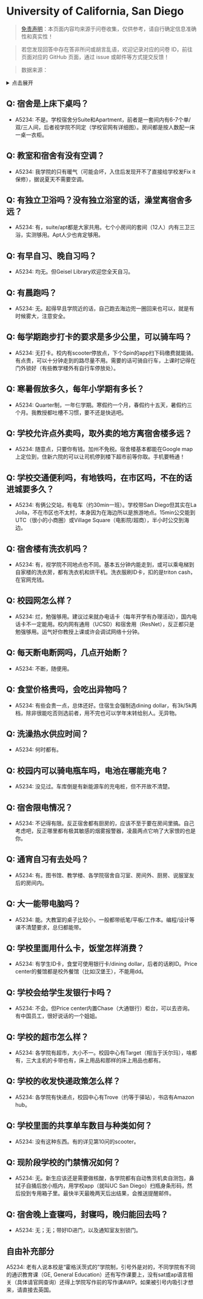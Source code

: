 # University of California, San Diego

> [免责声明](https://colleges.chat/#_3)：本页面内容均来源于问卷收集，仅供参考，请自行确定信息准确性和真实性！

> 若您发现回答中存在答非所问或胡言乱语，欢迎记录对应的问卷 ID，前往页面对应的 GitHub 页面，通过 issue 或邮件等方式提交反馈！

> 数据来源：

<details><summary>点击展开</summary>
<ul>
<li>A5234: 匿名 (2022 年 06 月)</li>
</ul>
</details>

## Q: 宿舍是上床下桌吗？

- A5234: 不是。学校宿舍分Suite和Apartment，前者是一套间内有6-7个单/双/三人间，后者视学院不同定（学校官网有详细图）。房间都是按人数配一床一桌一衣柜。

## Q: 教室和宿舍有没有空调？

- A5234: 我学院的只有暖气（可能会坏，入住后发现开不了直接给学校发Fix it保修），据说夏天不需要空调。

## Q: 有独立卫浴吗？没有独立浴室的话，澡堂离宿舍多远？

- A5234: 有，suite/apt都是大家共用。七个小房间的套间（12人）内有三卫三浴，实测够用。Apt人少也肯定够用。

## Q: 有早自习、晚自习吗？

- A5234: 均无。但Geisel Library欢迎您全天自习。

## Q: 有晨跑吗？

- A5234: 无。起得早且学院近的话，自己跑去海边兜一圈回来也可以，就是有时候雾大，注意安全。

## Q: 每学期跑步打卡的要求是多少公里，可以骑车吗？

- A5234: 无打卡。校内有scooter停放点，下个Spin的app扫下码缴费就能骑。有点贵，可以十分钟走到的路尽量不用。需要的话可骑自行车，上课时记得在门外锁好（有些教学楼外有自行车停放处）。

## Q: 寒暑假放多久，每年小学期有多长？

- A5234: Quarter制，一年仨学期。寒假约一个月，春假约十五天，暑假约三个月。我教授都吐槽不习惯，要不还是快逃吧。

## Q: 学校允许点外卖吗，取外卖的地方离宿舍楼多远？

- A5234: 随意点，只要你有钱。加州不免税。宿舍楼基本都能在Google map上定位到，住新六院的可以让司机停到楼下超市前等你取。手机要畅通！

## Q: 学校交通便利吗，有地铁吗，在市区吗，不在的话进城要多久？

- A5234: 有俩公交站，有电车（约30min一班）。学校带San Diego但其实在La Jolla，不在市区也不太村，本身因为在海边所以是旅游地点。15min公交能到UTC（很小的小商圈）或Village Square（电影院/超商），半小时公交到海边。

## Q: 宿舍楼有洗衣机吗？

- A5234: 有，视学院不同地点也不同。基本五分钟内能走到，或可以乘电梯到自家楼的洗衣房，都有洗衣机和烘干机。洗衣服刷ID卡，扣的是triton cash，在官网充钱。

## Q: 校园网怎么样？

- A5234: 烂，勉强够用。建议过来就办电话卡（每年开学有办理活动），国内电话卡不一定能用。校内网有通用（UCSD）和宿舍用（ResNet），反正都只是勉强够用。运气好你教授上课或许会调试网络十分钟。

## Q: 每天断电断网吗，几点开始断？

- A5234: 不断，随便用。

## Q: 食堂价格贵吗，会吃出异物吗？

- A5234: 有些会贵一点，总体还好。住宿生会强制选dining dollar，有3k/5k两档，除非很能吃否则选前者，用不完也可以学年末转给别人。无异物。

## Q: 洗澡热水供应时间？

- A5234: 何时都有。

## Q: 校园内可以骑电瓶车吗，电池在哪能充电？

- A5234: 没见过。车库倒是有新能源车的充电桩，但不开故不清楚。

## Q: 宿舍限电情况？

- A5234: 不记得有限。反正宿舍都有厨房的，应该不至于要在房间里搞。自己考虑吧，反正哪里都有极其敏感的烟雾报警器，凌晨两点它响了大家恨的也是你。

## Q: 通宵自习有去处吗？

- A5234: 有。图书馆、教学楼、各学院宿舍自习室、房间外、厨房、说服室友后的房间内。

## Q: 大一能带电脑吗？

- A5234: 能。大教室的桌子比较小，一般都带纸笔/平板/工作本。编程/设计等课不清楚要求，总归都能带。

## Q: 学校里面用什么卡，饭堂怎样消费？

- A5234: 有学生ID卡，食堂可使用银行卡/dining dollar，后者的话刷ID。Price center的餐馆都是校外餐馆（比如汉堡王），不能用dd。

## Q: 学校会给学生发银行卡吗？

- A5234: 不会。但Price center内置Chase（大通银行）柜台，可以去咨询。有中国员工，很好说话的一个姐姐。

## Q: 学校的超市怎么样？

- A5234: 各学院有超市，大小不一。校园中心有Target（相当于沃尔玛），啥都有，三大主机的卡带也有，床上用品和那样的床上用品也都有。

## Q: 学校的收发快递政策怎么样？

- A5234: 各学院有快递点，校园中心有Trove（约等于驿站），书店有Amazon hub。

## Q: 学校里面的共享单车数目与种类如何？

- A5234: 没有这种东西。有的详见第10问的scooter。

## Q: 现阶段学校的门禁情况如何？

- A5234: 无。新生应该还是需要做核酸，各学院都有自动售货机卖自测包，鼻拭子自捅后放小瓶内，用学校app（就叫UC San Diego）扫瓶身条形码，然后投到专用箱子里。最快半天最晚两天后出结果，会推送提醒邮件。

## Q: 宿舍晚上查寝吗，封寝吗，晚归能回去吗？

- A5234: 无；无；带好ID进门，以及通知室友别锁门。

## 自由补充部分

A5234: 老有人说本校是“霍格沃茨式的”学院制，引号外是对的，不同学院有不同的通识教育课（GE, General Education）还有写作课要上，没有sat或ap语言相关（具体请官网查询）还得上学院写作前的写作课AWP。如果被引号内吸引才想来，请直接去英国。